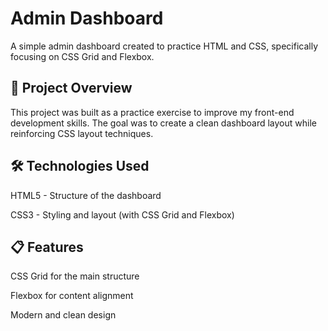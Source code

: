 # Admin Dashboard

A simple admin dashboard created to practice HTML and CSS, specifically focusing on CSS Grid and Flexbox.

## 🚀 Project Overview

This project was built as a practice exercise to improve my front-end development skills. The goal was to create a clean dashboard layout while reinforcing CSS layout techniques.

## 🛠️ Technologies Used

HTML5 - Structure of the dashboard

CSS3 - Styling and layout (with CSS Grid and Flexbox)

## 📋 Features

CSS Grid for the main structure

Flexbox for content alignment

Modern and clean design
